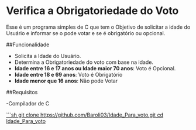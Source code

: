 # Verifica a Obrigatoriedade do Voto

Esse é um programa simples de C que tem o Objetivo de solicitar a idade do Usuário e informar se o pode votar e se é obrigatório ou opcional.

##Funcionalidade

- Solicita a Idade do Usuário.
- Determina a Obrigatoriedade do voto com base na idade.
- **Idade entre 16 e 17 anos ou Idade maior 70 anos**: Voto é Opcional.
- **Idade entre 18 e 69 anos**: Voto é Obrigatório
- **Idade menor que 16 anos**: Não pode Votar

##Requisitos

-Compilador de C

[```sh
   git clone https://github.com/Baroli03/Idade_Para_voto.git
cd Idade_Para_voto](https://github.com/Baroli03/Idade_Para_voto.git)
